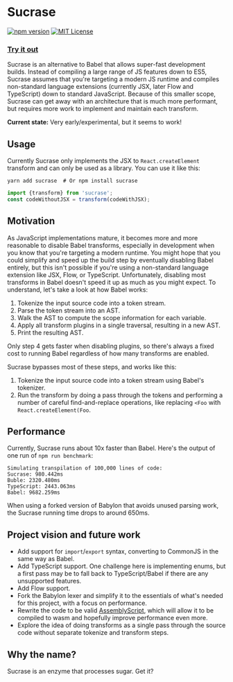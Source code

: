 # Sucrase

[![npm version](https://badge.fury.io/js/sucrase.svg)](https://www.npmjs.com/package/sucrase)
[![MIT License](https://img.shields.io/npm/l/express.svg?maxAge=2592000)](LICENSE)

### [Try it out](http://www.alangpierce.com/sucrase/)

Sucrase is an alternative to Babel that allows super-fast development builds.
Instead of compiling a large range of JS features down to ES5, Sucrase assumes
that you're targeting a modern JS runtime and compiles non-standard language
extensions (currently JSX, later Flow and TypeScript) down to standard
JavaScript. Because of this smaller scope, Sucrase can get away with an
architecture that is much more performant, but requires more work to implement
and maintain each transform.

**Current state:** Very early/experimental, but it seems to work!

## Usage

Currently Sucrase only implements the JSX to `React.createElement` transform and
can only be used as a library. You can use it like this:

```
yarn add sucrase  # Or npm install sucrase
```

```js
import {transform} from 'sucrase';
const codeWithoutJSX = transform(codeWithJSX);
```

## Motivation

As JavaScript implementations mature, it becomes more and more reasonable to
disable Babel transforms, especially in development when you know that you're
targeting a modern runtime. You might hope that you could simplify and speed up
the build step by eventually disabling Babel entirely, but this isn't possible
if you're using a non-standard language extension like JSX, Flow, or TypeScript.
Unfortunately, disabling most transforms in Babel doesn't speed it up as much as
you might expect. To understand, let's take a look at how Babel works:

1. Tokenize the input source code into a token stream.
2. Parse the token stream into an AST.
3. Walk the AST to compute the scope information for each variable.
4. Apply all transform plugins in a single traversal, resulting in a new AST.
5. Print the resulting AST.

Only step 4 gets faster when disabling plugins, so there's always a fixed cost
to running Babel regardless of how many transforms are enabled.

Sucrase bypasses most of these steps, and works like this:
1. Tokenize the input source code into a token stream using Babel's tokenizer.
2. Run the transform by doing a pass through the tokens and performing a number
   of careful find-and-replace operations, like replacing `<Foo` with
   `React.createElement(Foo`.

## Performance

Currently, Sucrase runs about 10x faster than Babel. Here's the output of one
run of `npm run benchmark`:

```
Simulating transpilation of 100,000 lines of code:
Sucrase: 980.442ms
Buble: 2320.480ms
TypeScript: 2443.063ms
Babel: 9682.259ms
```

When using a forked version of Babylon that avoids unused parsing work, the
Sucrase running time drops to around 650ms.

## Project vision and future work

* Add support for `import`/`export` syntax, converting to CommonJS in the same
  way as Babel.
* Add TypeScript support. One challenge here is implementing enums, but a first
  pass may be to fall back to TypeScript/Babel if there are any unsupported
  features.
* Add Flow support.
* Fork the Babylon lexer and simplify it to the essentials of what's needed
  for this project, with a focus on performance.
* Rewrite the code to be valid [AssemblyScript](https://github.com/AssemblyScript/assemblyscript),
  which will allow it to be compiled to wasm and hopefully improve performance
  even more.
* Explore the idea of doing transforms as a single pass through the source code
  without separate tokenize and transform steps.

## Why the name?

Sucrase is an enzyme that processes sugar. Get it?
